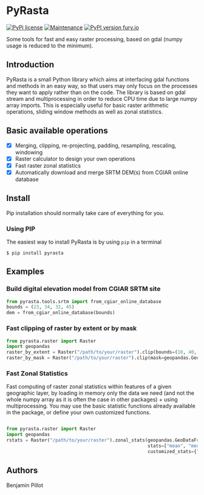# PyRasta

[![PyPi license](https://img.shields.io/pypi/l/pyrasta)](https://pypi.python.org/pypi/pyrasta/)
[![Maintenance](https://img.shields.io/badge/Maintained%3F-yes-green.svg)](https://framagit.org/benjaminpillot/pyrasta/activity)
[![PyPI version fury.io](https://badge.fury.io/py/pyrasta.svg)](https://pypi.python.org/pypi/pyrasta/)

Some tools for fast and easy raster processing, based on gdal (numpy usage is reduced to the minimum).

## Introduction
PyRasta is a small Python library which aims at interfacing gdal functions and methods in an easy 
way, so that users may only focus on the processes they want to apply rather than on the code. The
library is based on gdal stream and multiprocessing in order to reduce CPU time due to large numpy 
array imports. This is especially useful for basic raster arithmetic operations, sliding window 
methods as well as zonal statistics.

## Basic available operations
* [x] Merging, clipping, re-projecting, padding, resampling, rescaling, windowing
* [x] Raster calculator to design your own operations
* [x] Fast raster zonal statistics
* [x] Automatically download and merge SRTM DEM(s) from CGIAR online database

## Install
Pip installation should normally take care of everything for you.

### Using PIP

The easiest way to install PyRasta is by using ``pip`` in a terminal
```
$ pip install pyrasta
```

## Examples

### Build digital elevation model from CGIAR SRTM site
```python
from pyrasta.tools.srtm import from_cgiar_online_database
bounds = (23, 34, 32, 45)
dem = from_cgiar_online_database(bounds)
```

### Fast clipping of raster by extent or by mask
```python
from pyrasta.raster import Raster
import geopandas
raster_by_extent = Raster("/path/to/your/raster").clip(bounds=(10, 40, 15, 45))
raster_by_mask = Raster("/path/to/your/raster").clip(mask=geopandas.GeoDataFrame.from_file("/path/to/your/layer"))
```

### Fast Zonal Statistics
Fast computing of raster zonal statistics within features of a given geographic layer, 
by loading in memory only the data we need (and not the whole numpy array as it is often 
the case in other packages) + using multiprocessing. You may use the basic
statistic functions already available in the package, or define your own customized functions.
```python

from pyrasta.raster import Raster
import geopandas
rstats = Raster("/path/to/your/raster").zonal_stats(geopandas.GeoDataFrame.from_file("/path/to/your/layer"),
                                                    stats=["mean", "median", "min", "max"],
                                                    customized_stats={"my_mean": my_mean})

```

## Authors
Benjamin Pillot